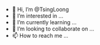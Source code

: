 - 👋 Hi, I’m @TsingLoong
- 👀 I’m interested in ...
- 🌱 I’m currently learning ...
- 💞️ I’m looking to collaborate on ...
- 📫 How to reach me ...

<!---
TsingLoong/TsingLoong is a ✨ special ✨ repository because its `README.md` (this file) appears on your GitHub profile.
You can click the Preview link to take a look at your changes.
--->
